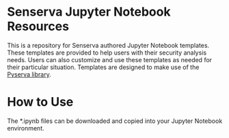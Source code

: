 # Senserva Jupyter Notebook Resources

This is a repository for Senserva authored Jupyter Notebook templates. These templates are provided to help users with their security analysis needs. Users can also customize and use these templates as needed for their particular situation. Templates are designed to make use of the [Pyserva library](https://github.com/Senserva-LLC/Pyserva).


# How to Use

The *.ipynb files can be downloaded and copied into your Jupyter Notebook environment. 
